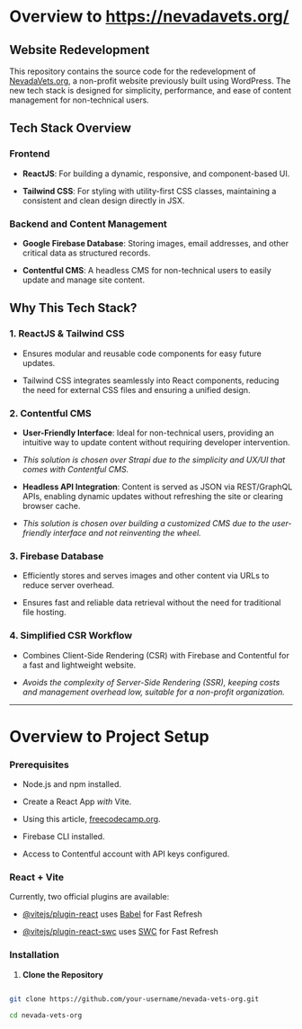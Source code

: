 
# Overview to https://nevadavets.org/

  

## **Website Redevelopment**

  

This repository contains the source code for the redevelopment of [NevadaVets.org](https://nevadavets.org/), a non-profit website previously built using WordPress. The new tech stack is designed for simplicity, performance, and ease of content management for non-technical users.

  

## **Tech Stack Overview**

  

### **Frontend**

-  **ReactJS**: For building a dynamic, responsive, and component-based UI.

-  **Tailwind CSS**: For styling with utility-first CSS classes, maintaining a consistent and clean design directly in JSX.

  

### **Backend and Content Management**

-  **Google Firebase Database**: Storing images, email addresses, and other critical data as structured records.

-  **Contentful CMS**: A headless CMS for non-technical users to easily update and manage site content.

  
  

## **Why This Tech Stack?**

  

### **1. ReactJS & Tailwind CSS**

- Ensures modular and reusable code components for easy future updates.

- Tailwind CSS integrates seamlessly into React components, reducing the need for external CSS files and ensuring a unified design.

  

### **2. Contentful CMS**

-  **User-Friendly Interface**: Ideal for non-technical users, providing an intuitive way to update content without requiring developer intervention.

-  _This solution is chosen over Strapi due to the simplicity and UX/UI that comes with Contentful CMS._

-  **Headless API Integration**: Content is served as JSON via REST/GraphQL APIs, enabling dynamic updates without refreshing the site or clearing browser cache.

-  _This solution is chosen over building a customized CMS due to the user-friendly interface and not reinventing the wheel._

  

### **3. Firebase Database**

- Efficiently stores and serves images and other content via URLs to reduce server overhead.

- Ensures fast and reliable data retrieval without the need for traditional file hosting.

  

### **4. Simplified CSR Workflow**

- Combines Client-Side Rendering (CSR) with Firebase and Contentful for a fast and lightweight website.

-  _Avoids the complexity of Server-Side Rendering (SSR), keeping costs and management overhead low, suitable for a non-profit organization._

  

---

  

# Overview to Project Setup

  

### **Prerequisites**

- Node.js and npm installed.

- Create a React App _with_ Vite.

- Using this article, [freecodecamp.org](https://www.freecodecamp.org/news/how-to-create-a-react-app-in-2024/#:~:text=Create%20React%20App%20has%20been,new%20React%20project%20in%202024.).

- Firebase CLI installed.

- Access to Contentful account with API keys configured.
### React + Vite
  
Currently, two official plugins are available:

  

- [@vitejs/plugin-react](https://github.com/vitejs/vite-plugin-react/blob/main/packages/plugin-react/README.md) uses [Babel](https://babeljs.io/) for Fast Refresh

- [@vitejs/plugin-react-swc](https://github.com/vitejs/vite-plugin-react-swc) uses [SWC](https://swc.rs/) for Fast Refresh
  

### **Installation**

  

1.  **Clone the Repository**

```bash

git clone https://github.com/your-username/nevada-vets-org.git

cd nevada-vets-org